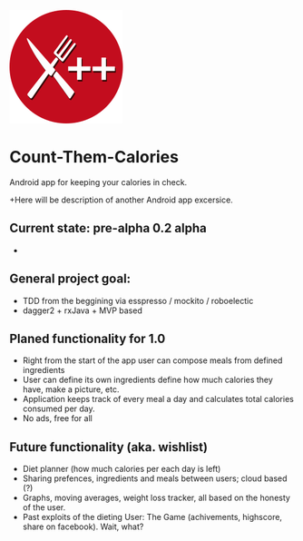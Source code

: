 ![Count Them Calories logo](web_ctc_logo.png)
# Count-Them-Calories
Android app for keeping your calories in check.

+Here will be description of another Android app excersice.

## Current state: pre-alpha 0.2 alpha
*

## General project goal:
* TDD from the beggining via esspresso / mockito / roboelectic
* dagger2 + rxJava + MVP based

## Planed functionality for 1.0
* Right from the start of the app user can compose meals from defined ingredients
* User can define its own ingredients define how much calories they have, make a picture, etc.
* Application keeps track of every meal a day and calculates total calories consumed per day.
* No ads, free for all

## Future functionality (aka. wishlist)
* Diet planner (how much calories per each day is left)
* Sharing prefences, ingredients and meals between users; cloud based (?)
* Graphs, moving averages, weight loss tracker, all based on the honesty of the user.
* Past exploits of the dieting User: The Game (achivements, highscore, share on facebook). Wait, what?
